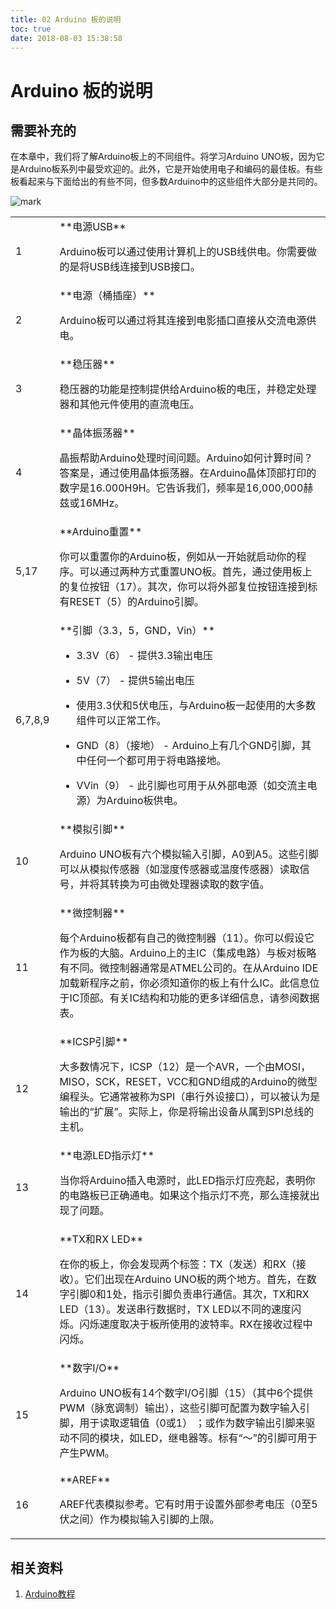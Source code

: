 ```yaml
---
title: 02 Arduino 板的说明
toc: true
date: 2018-08-03 15:38:58
---
```

# Arduino 板的说明


## 需要补充的

在本章中，我们将了解Arduino板上的不同组件。将学习Arduino UNO板，因为它是Arduino板系列中最受欢迎的。此外，它是开始使用电子和编码的最佳板。有些板看起来与下面给出的有些不同，但多数Arduino中的这些组件大部分是共同的。




![mark](http://pacdb2bfr.bkt.clouddn.com/blog/image/180727/LIEhH7B5Gd.png?imageslim)


<table >
<tbody >
<tr >

<td width="9%;" >1
</td>

<td >**电源USB**

Arduino板可以通过使用计算机上的USB线供电。你需要做的是将USB线连接到USB接口。
</td>
</tr>
<tr >

<td width="9%" >2
</td>

<td >**电源（桶插座）**

Arduino板可以通过将其连接到电影插口直接从交流电源供电。
</td>
</tr>
<tr >

<td width="9%" >3
</td>

<td >**稳压器**

稳压器的功能是控制提供给Arduino板的电压，并稳定处理器和其他元件使用的直流电压。
</td>
</tr>
<tr >

<td width="9%;" >4
</td>

<td >**晶体振荡器**

晶振帮助Arduino处理时间问题。Arduino如何计算时间？答案是，通过使用晶体振荡器。在Arduino晶体顶部打印的数字是16.000H9H。它告诉我们，频率是16,000,000赫兹或16MHz。
</td>
</tr>
<tr >

<td width="9%;" >5,17
</td>

<td >**Arduino重置**

你可以重置你的Arduino板，例如从一开始就启动你的程序。可以通过两种方式重置UNO板。首先，通过使用板上的复位按钮（17）。其次，你可以将外部复位按钮连接到标有RESET（5）的Arduino引脚。
</td>
</tr>
<tr >

<td width="9%;" >6,7,8,9
</td>

<td >**引脚（3.3，5，GND，Vin）**




  * 3.3V（6） - 提供3.3输出电压


  * 5V（7） - 提供5输出电压


  * 使用3.3伏和5伏电压，与Arduino板一起使用的大多数组件可以正常工作。


  * GND（8）（接地） - Arduino上有几个GND引脚，其中任何一个都可用于将电路接地。


  * VVin（9） - 此引脚也可用于从外部电源（如交流主电源）为Arduino板供电。



</td>
</tr>
<tr >

<td width="9%;" >10
</td>

<td >**模拟引脚**

Arduino UNO板有六个模拟输入引脚，A0到A5。这些引脚可以从模拟传感器（如湿度传感器或温度传感器）读取信号，并将其转换为可由微处理器读取的数字值。
</td>
</tr>
<tr >

<td width="9%;" >11
</td>

<td >**微控制器**

每个Arduino板都有自己的微控制器（11）。你可以假设它作为板的大脑。Arduino上的主IC（集成电路）与板对板略有不同。微控制器通常是ATMEL公司的。在从Arduino IDE加载新程序之前，你必须知道你的板上有什么IC。此信息位于IC顶部。有关IC结构和功能的更多详细信息，请参阅数据表。
</td>
</tr>
<tr >

<td width="9%;" >12
</td>

<td >**ICSP引脚**

大多数情况下，ICSP（12）是一个AVR，一个由MOSI，MISO，SCK，RESET，VCC和GND组成的Arduino的微型编程头。它通常被称为SPI（串行外设接口），可以被认为是输出的“扩展”。实际上，你是将输出设备从属到SPI总线的主机。
</td>
</tr>
<tr >

<td width="9%;" >13
</td>

<td >**电源LED指示灯**

当你将Arduino插入电源时，此LED指示灯应亮起，表明你的电路板已正确通电。如果这个指示灯不亮，那么连接就出现了问题。
</td>
</tr>
<tr >

<td width="9%;" >14
</td>

<td >**TX和RX LED**

在你的板上，你会发现两个标签：TX（发送）和RX（接收）。它们出现在Arduino UNO板的两个地方。首先，在数字引脚0和1处，指示引脚负责串行通信。其次，TX和RX LED（13）。发送串行数据时，TX LED以不同的速度闪烁。闪烁速度取决于板所使用的波特率。RX在接收过程中闪烁。
</td>
</tr>
<tr >

<td width="9%;" >15
</td>

<td >**数字I/O**

Arduino UNO板有14个数字I/O引脚（15）（其中6个提供PWM（脉宽调制）输出），这些引脚可配置为数字输入引脚，用于读取逻辑值（0或1） ；或作为数字输出引脚来驱动不同的模块，如LED，继电器等。标有“〜”的引脚可用于产生PWM。
</td>
</tr>
<tr >

<td width="9%;" >16
</td>

<td >**AREF**

AREF代表模拟参考。它有时用于设置外部参考电压（0至5伏之间）作为模拟输入引脚的上限。
</td>
</tr>
</tbody>
</table>













## 相关资料

1. [Arduino教程](https://www.w3cschool.cn/arduino/)
